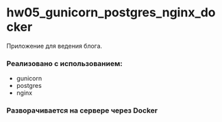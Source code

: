 # hw05_gunicorn_postgres_nginx_docker
Приложение для ведения блога.
### Реализовано с использованием:
- gunicorn
- postgres
- nginx
### Разворачивается на сервере через Docker
